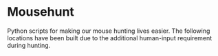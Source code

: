 # Mousehunt

Python scripts for making our mouse hunting lives easier. The following locations have been built due to the additional human-input requirement during hunting.


